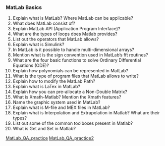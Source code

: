 ### MatLab Basics

1) Explain what is MatLab? Where MatLab can be applicable?
2) What does MatLab consist of?
3) Explain MatLab API (Application Program Interface)?
4) What are the types of loops does Matlab provides?
5) List out the operators that MatLab allows?
6) Explain what is Simulink?
7) In MatLab is it possible to handle multi-dimensional arrays?
8) Mention what is the sign convention used in MatLab’s fft routines?
9) What are the four basic functions to solve Ordinary Differential Equations (ODE)?
10) Explain how polynomials can be represented in MatLab?
11) What is the type of program files that MatLab allows to write?
12) Explain how to modify the MatLab Path?
13) Explain what is LaTex in MatLab?
14) Explain how you can pre-allocate a Non-Double Matrix?
15) What is Xmath-Matlab? Mention the Xmath features?
16) Name the graphic system used in MatLab?
17) Explain what is M-file and MEX files in MatLab?
18) Explain what is Interpolation and Extrapolation in Matlab? What are their types?
19) List out some of the common toolboxes present in Matlab?
20) What is Get and Set in Matlab?


[MatLab_QA_practice](https://www.sanfoundry.com/1000-matlab-questions-answers/)
[MatLab_QA_practice2](https://user.eng.umd.edu/~austin/ence202.d/matlab-faq.html)

